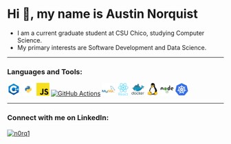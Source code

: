 <h1>Hi 👋, my name is Austin Norquist</h1>

- I am a current graduate student at CSU Chico, studying Computer Science.
- My primary interests are Software Development and Data Science.

<hr>

<h3 align="left">Languages and Tools:</h3>
<p align="left">
	<a href="https://cplusplus.com/" target="_blank" rel="noreferrer"> <img src="./icons/cpp.svg" alt="C++" height="30" /></a>
	<a href="https://www.python.org/" target="_blank" rel="noreferrer"> <img src="./icons/python.svg" alt="Python" height="30" /></a>
	<a href="https://www.javascript.com/" target="_blank" rel="noreferrer"> <img src="./icons/js.svg" alt="Python" height="30" /></a>	
	<a href="https://github.com/features/actions" target="_blank" rel="noreferrer"> <img src="https://www.vectorlogo.zone/logos/github/github-tile.svg" alt="GitHub Actions" height="30" /></a>
	<a href="https://www.mysql.com/" target="_blank" rel="noreferrer"> <img src="https://raw.githubusercontent.com/devicons/devicon/master/icons/mysql/mysql-original-wordmark.svg" alt="mysql" height="30" /></a>
 	<a href="https://reactjs.org/" target="_blank" rel="noreferrer"> <img src="https://raw.githubusercontent.com/devicons/devicon/master/icons/react/react-original-wordmark.svg" alt="react" height="30" /></a>
	<a href="https://www.docker.com/" target="_blank" rel="noreferrer"> <img src="https://raw.githubusercontent.com/devicons/devicon/master/icons/docker/docker-original-wordmark.svg" alt="docker" height="30" /></a>
	<a href="https://www.linux.org/" target="_blank" rel="noreferrer"> <img src="https://raw.githubusercontent.com/devicons/devicon/master/icons/linux/linux-original.svg" alt="linux" height="30" /></a>
	<a href="https://nodejs.org" target="_blank" rel="noreferrer"> <img src="https://raw.githubusercontent.com/devicons/devicon/master/icons/nodejs/nodejs-original-wordmark.svg" alt="nodejs" height="30" /></a>
	<a href="https://kubernetes.io/" target="_blank" rel="noreferrer"> <img src="./icons/kubernetes.svg" alt="Kubernetes" height="30" /></a>
</p>

<hr>

<h3 align="left">Connect with me on LinkedIn:</h3>
<p>
	<a href="https://www.linkedin.com/in/austin-norquist/" target="blank"><img align="center" src="https://raw.githubusercontent.com/rahuldkjain/github-profile-readme-generator/master/src/images/icons/Social/linked-in-alt.svg" alt="n0rq1" height="30" /></a> &nbsp;
</p>
